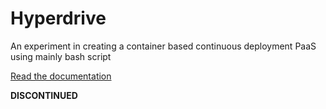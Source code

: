 # Hyperdrive

An experiment in creating a container based continuous deployment PaaS using mainly bash script

[Read the documentation](http://undefined-io.github.io/hyperdrive)

**DISCONTINUED**
